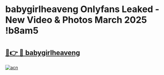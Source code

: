# babygirlheaveng Onlyfans Leaked - New Video & Photos March 2025 !b8am5

# <h2><a href="https://fc4ml5.iuczelnia.edu.pl?title=babygirlheaveng&ref=b8am5">🔗👉 🔴 babygirlheaveng</a></h2>

[![acn](https://github.com/user-attachments/assets/0f9c940e-d8b0-45ae-aac7-cd30a18b3e1c)](https://fc4ml5.iuczelnia.edu.pl?title=babygirlheaveng&ref=b8am5)

